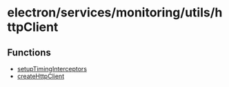 # electron/services/monitoring/utils/httpClient

## Functions

- [setupTimingInterceptors](functions/setupTimingInterceptors.md)
- [createHttpClient](functions/createHttpClient.md)
